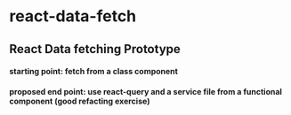 # react-data-fetch

## React Data fetching Prototype

#### starting point: fetch from a class component

#### proposed end point: use react-query and a service file from a functional component (good refacting exercise)

